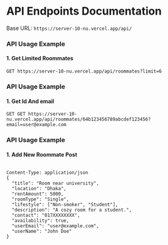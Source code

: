 # API Endpoints Documentation

Base URL: `https://server-10-nu.vercel.app/api/`



### API Usage Example

#### 1. Get Limited Roommates

```http
GET https://server-10-nu.vercel.app/api/roommates?limit=6
```

### API Usage Example

#### 1. Get Id And email

```http
GET GET https://server-10-nu.vercel.app/api/roommates/64b123456789abcdef123456?email=user@example.com

```

### API Usage Example

#### 1. Add New Roommate Post

```POST https://server-10-nu.vercel.app/api/roommates

```

```
Content-Type: application/json
{
  "title": "Room near university",
  "location": "Dhaka",
  "rentAmount": 5000,
  "roomType": "Single",
  "lifestyle": ["Non-smoker", "Student"],
  "description": "A cozy room for a student.",
  "contact": "017XXXXXXXX",
  "availability": true,
  "userEmail": "user@example.com",
  "userName": "John Doe"
}
```



